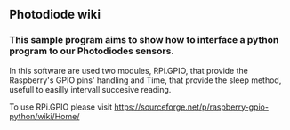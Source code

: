 ## Photodiode wiki
### This sample program aims to show how to interface a python program to our Photodiodes sensors.
In this software are used two modules, RPi.GPIO, that provide the Raspberry's GPIO pins' handling and Time, that provide
the sleep method, usefull to easilly intervall succesive reading.

 To use RPi.GPIO please visit https://sourceforge.net/p/raspberry-gpio-python/wiki/Home/ 
